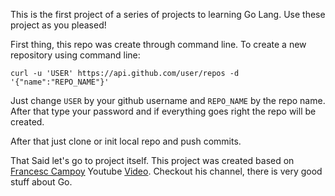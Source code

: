 This is the first project of a series of projects to learning Go Lang.
Use these project as you pleased!

First thing, this repo was create through command line.
To create a new repository using command line:

`curl -u 'USER' https://api.github.com/user/repos -d '{"name":"REPO_NAME"}'`

Just change `USER` by your github username and `REPO_NAME` by the repo name.
After that type your password and if everything goes right the repo will be created.

After that just clone or init local repo and push commits.

That Said let's go to project itself.
This project was created based on [Francesc Campoy](https://twitter.com/francesc) Youtube [Video](https://www.youtube.com/watch?v=uBjoTxosSys).
Checkout his channel, there is very good stuff about Go.
